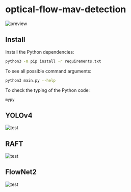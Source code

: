 # optical-flow-mav-detection

![preview](https://ci.tno.nl/gitlab/erik.vroon-tno/optical-flow-mav-detection/-/raw/master/media/preview.png)

## Install
Install the Python dependencies:

```bash
python3 -m pip install -r requirements.txt
```

To see all possible command arguments:

```bash
python3 main.py --help
```

To check the typing of the Python code:

```bash
mypy
```

## YOLOv4

![test](https://github.com/evroon/yolov4/workflows/docker-build/badge.svg)

## RAFT

![test](https://github.com/evroon/RAFT/workflows/docker-build/badge.svg)

## FlowNet2

![test](https://github.com/evroon/flownet2-pytorch/workflows/docker-build/badge.svg)
